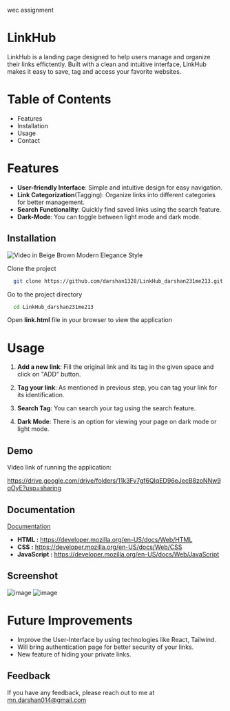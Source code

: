 wec assignment
# LinkHub

LinkHub is a landing page designed to help users manage and organize their links effictently. Built with a clean and intuitive interface, LinkHub makes it easy to save, tag and access your favorite websites.


# Table of Contents

- Features
- Installation
- Usage
- Contact

# Features

- **User-friendly Interface**: Simple and  intuitive design for easy navigation.
- **Link Categorization**(Tagging): Organize links into different categories for better management.
- **Search Functionality**: Quickly find saved links using the search feature.
- **Dark-Mode**: You can toggle between light mode and dark mode.






## Installation

![Video in Beige Brown Modern Elegance Style](https://github.com/user-attachments/assets/f5e938a9-5906-4bbb-ba23-1bd0e648901a)

Clone the project

```bash
  git clone https://github.com/darshan1328/LinkHub_darshan231me213.git
```

Go to the project directory

```bash
  cd LinkHub_darshan231me213
```

Open **link.html** file in your browser to view the application




# Usage

1.  **Add a new link**: Fill the original link and its tag in the given space and click on "ADD" button.

2. **Tag your link**: As mentioned in previous step, you can tag your link for its identification.

3. **Search Tag**: You can search your tag using the search feature.

4. **Dark Mode**: There is an option for viewing your page on dark mode or light mode.
## Demo

Video link of running the application:

https://drive.google.com/drive/folders/11k3Fv7gf6QIqED96eJecB8zoNNw9qOyE?usp=sharing


## Documentation

[Documentation](https://linktodocumentation)

- **HTML :** https://developer.mozilla.org/en-US/docs/Web/HTML
- **CSS :** https://developer.mozilla.org/en-US/docs/Web/CSS
- **JavaScript :** https://developer.mozilla.org/en-US/docs/Web/JavaScript

## Screenshot

![image](https://github.com/user-attachments/assets/7c5f2f27-9571-4e0b-aa8d-2059bfe0cd9e)  ![image](https://github.com/user-attachments/assets/e345e482-3b60-4ec5-84da-21e1891693e1)


# Future Improvements

- Improve the User-Interface by using technologies like React, Tailwind.
- Will bring authentication page for better security of your links.
- New feature of hiding your private links.

## Feedback

If you have any feedback, please reach out to me at mn.darshan014@gmail.com
